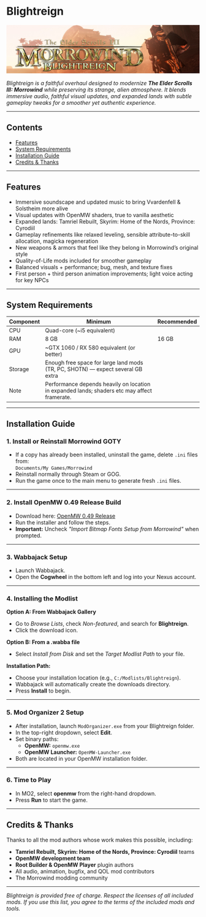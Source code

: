 # Blightreign

![Blightreign Banner](images/banner.png)

*Blightreign is a faithful overhaul designed to modernize **The Elder Scrolls III: Morrowind** while preserving its strange, alien atmosphere. It blends immersive audio, faithful visual updates, and expanded lands with subtle gameplay tweaks for a smoother yet authentic experience.*

---

## Contents

- [Features](#features)  
- [System Requirements](#system-requirements)  
- [Installation Guide](#installation-guide)  
- [Credits & Thanks](#credits--thanks)

---

## Features

- Immersive soundscape and updated music to bring Vvardenfell & Solstheim more alive  
- Visual updates with OpenMW shaders, true to vanilla aesthetic  
- Expanded lands: Tamriel Rebuilt, Skyrim: Home of the Nords, Province: Cyrodiil  
- Gameplay refinements like relaxed leveling, sensible attribute-to-skill allocation, magicka regeneration  
- New weapons & armors that feel like they belong in Morrowind’s original style  
- Quality-of-Life mods included for smoother gameplay  
- Balanced visuals + performance; bug, mesh, and texture fixes  
- First person + third person animation improvements; light voice acting for key NPCs  

---

## System Requirements

| Component | Minimum | Recommended |
|-----------|---------|-------------|
| CPU | Quad-core (~i5 equivalent) |
| RAM | 8 GB | 16 GB |
| GPU | ~GTX 1060 / RX 580 equivalent (or better) |
| Storage | Enough free space for large land mods (TR, PC, SHOTN) — expect several GB extra |
| Note | Performance depends heavily on location in expanded lands; shaders etc may affect framerate. |

---

## Installation Guide

### 1. Install or Reinstall Morrowind GOTY  
- If a copy has already been installed, uninstall the game, delete `.ini` files from:  
  `Documents/My Games/Morrowind`  
- Reinstall normally through Steam or GOG.  
- Run the game once to the main menu to generate fresh `.ini` files.  

---

### 2. Install OpenMW 0.49 Release Build  
- Download here: [OpenMW 0.49 Release](https://github.com/OpenMW/openmw/releases/tag/openmw-0.49.0)  
- Run the installer and follow the steps.  
- **Important:** Uncheck *"Import Bitmap Fonts Setup from Morrowind"* when prompted.  

---

### 3. Wabbajack Setup  
- Launch Wabbajack.  
- Open the **Cogwheel** in the bottom left and log into your Nexus account.  

---

### 4. Installing the Modlist  

**Option A: From Wabbajack Gallery**  
- Go to *Browse Lists*, check *Non-featured*, and search for **Blightreign**.  
- Click the download icon.  

**Option B: From a .wabba file**  
- Select *Install from Disk* and set the *Target Modlist Path* to your file.  

**Installation Path:**  
- Choose your installation location (e.g., `C:/Modlists/Blightreign`).  
- Wabbajack will automatically create the downloads directory.  
- Press **Install** to begin.  

---

### 5. Mod Organizer 2 Setup  
- After installation, launch `ModOrganizer.exe` from your Blightreign folder.  
- In the top-right dropdown, select **Edit**.  
- Set binary paths:  
  - **OpenMW:** `openmw.exe`  
  - **OpenMW Launcher:** `OpenMW-Launcher.exe`  
- Both are located in your OpenMW installation folder.  

---

### 6. Time to Play  
- In MO2, select **openmw** from the right-hand dropdown.  
- Press **Run** to start the game.  

---

## Credits & Thanks

Thanks to all the mod authors whose work makes this possible, including:  

- **Tamriel Rebuilt, Skyrim: Home of the Nords, Province: Cyrodiil** teams  
- **OpenMW development team**  
- **Root Builder & OpenMW Player** plugin authors  
- All audio, animation, bugfix, and QOL mod contributors  
- The Morrowind modding community  

---

*Blightreign is provided free of charge. Respect the licenses of all included mods. If you use this list, you agree to the terms of the included mods and tools.*
